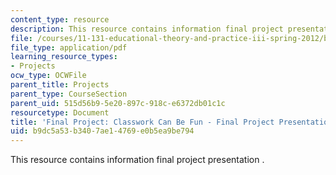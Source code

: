 ```yaml
---
content_type: resource
description: This resource contains information final project presentation .
file: /courses/11-131-educational-theory-and-practice-iii-spring-2012/b9dc5a53b3407ae14769e0b5ea9be794_MIT11_131S12_Fnl_Pro_Prsnt.pdf
file_type: application/pdf
learning_resource_types:
- Projects
ocw_type: OCWFile
parent_title: Projects
parent_type: CourseSection
parent_uid: 515d56b9-5e20-897c-918c-e6372db01c1c
resourcetype: Document
title: 'Final Project: Classwork Can Be Fun - Final Project Presentation'
uid: b9dc5a53-b340-7ae1-4769-e0b5ea9be794
---
```

This resource contains information final project presentation .

